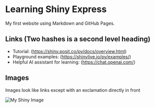 # Learning Shiny Express

My first website using Markdown and GitHub Pages.

## Links (Two hashes is a second level heading)

- Tutorial: (https://shiny.posit.co/py/docs/overview.html)
- Playground examples: (https://shinylive.io/py/examples/)
- Helpful AI assistant for learning: (https://chat.openai.com/)

## Images

Images look like links except with an exclamation directly in front

![My Shiny Image](https://raw.githubusercontent.com/denisecase/pyshiny-penguins-dashboard-express/main/images/LocalAppRunning.JPG)


